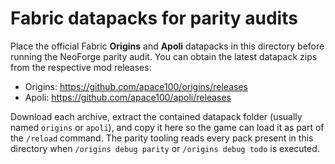 # Fabric datapacks for parity audits

Place the official Fabric **Origins** and **Apoli** datapacks in this directory before running the NeoForge parity audit. You can obtain the latest datapack zips from the respective mod releases:

* Origins: https://github.com/apace100/origins/releases
* Apoli: https://github.com/apace100/apoli/releases

Download each archive, extract the contained datapack folder (usually named `origins` or `apoli`), and copy it here so the game can load it as part of the `/reload` command. The parity tooling reads every pack present in this directory when `/origins debug parity` or `/origins debug todo` is executed.
